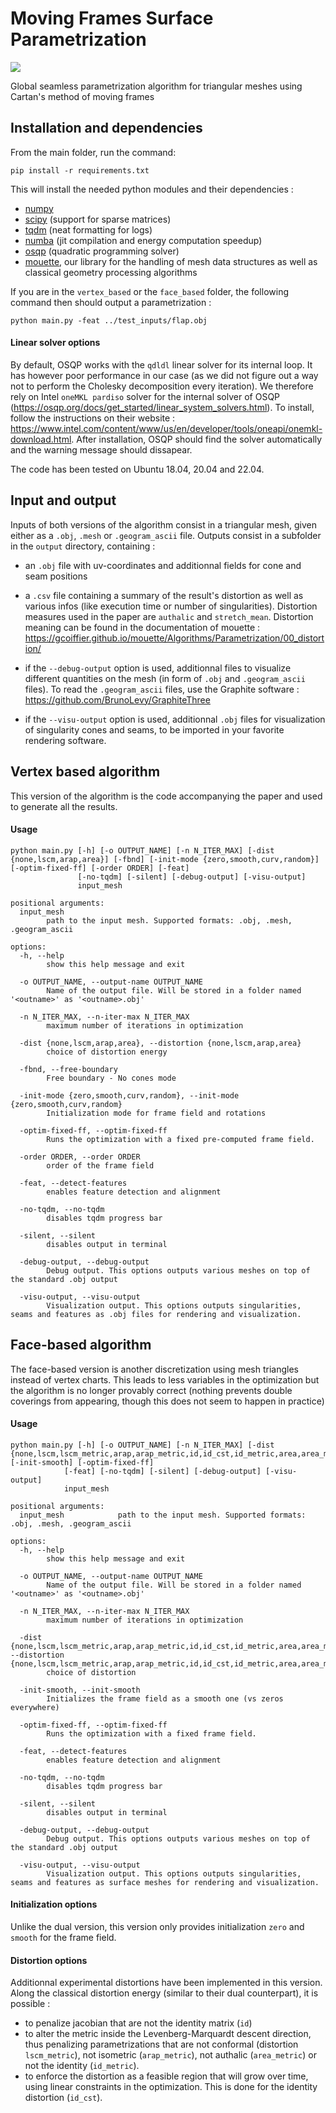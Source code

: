 # Moving Frames Surface Parametrization

![](https://repository-images.githubusercontent.com/620222816/4fea6dfa-d35c-42b2-8ff5-4e697fd39bd5)

Global seamless parametrization algorithm for triangular meshes using Cartan's method of moving frames

## Installation and dependencies

From the main folder, run the command:
```
pip install -r requirements.txt
```

This will install the needed python modules and their dependencies :
- [numpy](https://numpy.org/)
- [scipy](https://scipy.org/) (support for sparse matrices)
- [tqdm](https://tqdm.github.io/) (neat formatting for logs)
- [numba](https://numba.pydata.org/) (jit compilation and energy computation speedup)
- [osqp](https://osqp.org/) (quadratic programming solver)
- [mouette](https://github.com/GCoiffier/mouette), our library for the handling of mesh data structures as well as classical geometry processing algorithms

If you are in the `vertex_based` or the `face_based` folder, the following command then should output a parametrization :

```python main.py -feat ../test_inputs/flap.obj```

#### Linear solver options

By default, OSQP works with the `qdldl` linear solver for its internal loop. It has however poor performance in our case (as we did not figure out a way not to perform the Cholesky decomposition every iteration). We therefore rely on Intel `oneMKL pardiso` solver for the internal solver of OSQP (https://osqp.org/docs/get_started/linear_system_solvers.html). To install, follow the instructions on their website : https://www.intel.com/content/www/us/en/developer/tools/oneapi/onemkl-download.html. After installation, OSQP should find the solver automatically and the warning message should dissapear.

The code has been tested on Ubuntu 18.04, 20.04 and 22.04.

## Input and output

Inputs of both versions of the algorithm consist in a triangular mesh, given either as a `.obj`, `.mesh` or `.geogram_ascii` file.
Outputs consist in a subfolder in the `output` directory, containing :
- an `.obj` file with uv-coordinates and additionnal fields for cone and seam positions

- a `.csv` file containing a summary of the result's distortion as well as various infos (like execution time or number of singularities). Distortion measures used in the paper are `authalic` and `stretch_mean`. Distortion meaning can be found in the documentation of mouette : https://gcoiffier.github.io/mouette/Algorithms/Parametrization/00_distortion/

- if the `--debug-output` option is used, additionnal files to visualize different quantities on the mesh (in form of `.obj` and `.geogram_ascii` files). To read the `.geogram_ascii` files, use the Graphite software : https://github.com/BrunoLevy/GraphiteThree

- if the `--visu-output` option is used, additionnal `.obj` files for visualization of singularity cones and seams, to be imported in your favorite rendering software.

## Vertex based algorithm

This version of the algorithm is the code accompanying the paper and used to generate all the results.

#### Usage
```
python main.py [-h] [-o OUTPUT_NAME] [-n N_ITER_MAX] [-dist {none,lscm,arap,area}] [-fbnd] [-init-mode {zero,smooth,curv,random}] [-optim-fixed-ff] [-order ORDER] [-feat]
               [-no-tqdm] [-silent] [-debug-output] [-visu-output]
               input_mesh

positional arguments:
  input_mesh
        path to the input mesh. Supported formats: .obj, .mesh, .geogram_ascii

options:
  -h, --help
        show this help message and exit

  -o OUTPUT_NAME, --output-name OUTPUT_NAME
        Name of the output file. Will be stored in a folder named '<outname>' as '<outname>.obj'

  -n N_ITER_MAX, --n-iter-max N_ITER_MAX
        maximum number of iterations in optimization

  -dist {none,lscm,arap,area}, --distortion {none,lscm,arap,area}
        choice of distortion energy

  -fbnd, --free-boundary
        Free boundary - No cones mode

  -init-mode {zero,smooth,curv,random}, --init-mode {zero,smooth,curv,random}
        Initialization mode for frame field and rotations

  -optim-fixed-ff, --optim-fixed-ff
        Runs the optimization with a fixed pre-computed frame field.

  -order ORDER, --order ORDER
        order of the frame field

  -feat, --detect-features
        enables feature detection and alignment

  -no-tqdm, --no-tqdm
        disables tqdm progress bar

  -silent, --silent
        disables output in terminal

  -debug-output, --debug-output
        Debug output. This options outputs various meshes on top of the standard .obj output

  -visu-output, --visu-output
        Visualization output. This options outputs singularities, seams and features as .obj files for rendering and visualization.
```

## Face-based algorithm

The face-based version is another discretization using mesh triangles instead of vertex charts. This leads to less variables in the optimization but the algorithm is no longer provably correct (nothing prevents double coverings from appearing, though this does not seem to happen in practice)

#### Usage

```
python main.py [-h] [-o OUTPUT_NAME] [-n N_ITER_MAX] [-dist {none,lscm,lscm_metric,arap,arap_metric,id,id_cst,id_metric,area,area_metric}] [-init-smooth] [-optim-fixed-ff]
            [-feat] [-no-tqdm] [-silent] [-debug-output] [-visu-output]
            input_mesh

positional arguments:
  input_mesh            path to the input mesh. Supported formats: .obj, .mesh, .geogram_ascii

options:
  -h, --help
        show this help message and exit

  -o OUTPUT_NAME, --output-name OUTPUT_NAME
        Name of the output file. Will be stored in a folder named '<outname>' as '<outname>.obj'

  -n N_ITER_MAX, --n-iter-max N_ITER_MAX
        maximum number of iterations in optimization

  -dist {none,lscm,lscm_metric,arap,arap_metric,id,id_cst,id_metric,area,area_metric}, --distortion {none,lscm,lscm_metric,arap,arap_metric,id,id_cst,id_metric,area,area_metric}
        choice of distortion

  -init-smooth, --init-smooth
        Initializes the frame field as a smooth one (vs zeros everywhere)

  -optim-fixed-ff, --optim-fixed-ff
        Runs the optimization with a fixed frame field.

  -feat, --detect-features
        enables feature detection and alignment

  -no-tqdm, --no-tqdm   
        disables tqdm progress bar

  -silent, --silent
        disables output in terminal

  -debug-output, --debug-output
        Debug output. This options outputs various meshes on top of the standard .obj output

  -visu-output, --visu-output
        Visualization output. This options outputs singularities, seams and features as surface meshes for rendering and visualization.
```

#### Initialization options
Unlike the dual version, this version only provides initialization `zero` and `smooth` for the frame field.


#### Distortion options
Additionnal experimental distortions have been implemented in this version. Along the classical distortion energy (similar to their dual counterpart), it is possible :
- to penalize jacobian that are not the identity matrix (`id`)
- to alter the metric inside the Levenberg-Marquardt descent direction, thus penalizing parametrizations that are not conformal (distortion `lscm_metric`), not isometric (`arap_metric`), not authalic (`area_metric`) or not the identity (`id_metric`).
- to enforce the distortion as a feasible region that will grow over time, using linear constraints in the optimization. This is done for the identity distortion (`id_cst`).
